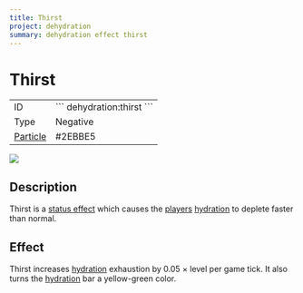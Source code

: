 ```yaml
---
title: Thirst
project: dehydration
summary: dehydration effect thirst
---
```

# Thirst
<div class="main_table">
<div class="left_main_table">
<table class="left_table">
    <tbody>
        <tr>
            <td class="first-column">ID</td>
            <td class="second-column">
            ```
            dehydration:thirst
            ```
            </td>
        </tr>
        <tr id="linear-top">
            <td class="first-column">Type</td>
            <td class="second-column">Negative</td>
        </tr>
        <tr id="linear-top">
            <td class="first-column"><a href="https://minecraft.wiki/w/Particles" target="_blank">Particle</a></td>
            <td class="second-column">#2EBBE5</td>
        </tr>
    </tbody>
</table>
</div>
    <img src="/wiki/assets/dehydration/effects/thirst.png" loading="lazy" class="right_img_table"/>
</div>

## Description
Thirst is a [status effect](https://minecraft.wiki/w/Effect) which causes the [players](https://minecraft.wiki/w/Player) [hydration](/wiki/mods/Dehydration/Mechanic/) to deplete faster than normal.

## Effect
Thirst increases [hydration](/wiki/mods/Dehydration/Mechanic/) exhaustion by 0.05 × level per game tick. It also turns the [hydration](/wiki/mods/Dehydration/Mechanic/) bar a yellow-green color.
